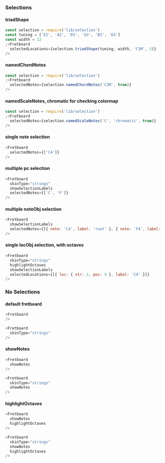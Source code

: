 

### Selections
#### triadShape
```js
const selection = require('lib/selection')
const tuning = ['E2', 'A2', 'D3', 'G3', 'B3', 'E4']
const width = 12
;<Fretboard
  selectedLocations={selection.triadShape(tuning, width, 'C3M', 5)}
/>
```
#### namedChordNotes
```js
const selection = require('lib/selection')
;<Fretboard
  selectedNotes={selection.namedChordNotes('C3M', true)}
/>
```

#### namedScaleNotes, chromatic for checking colormap
```js
const selection = require('lib/selection')
;<Fretboard
  selectedNotes={selection.namedScaleNotes('C', 'chromatic', true)}
/>
```

#### single note selection
```js
<Fretboard
  selectedNotes={['C4']}
/>
```
#### multiple pc selection
```js
<Fretboard
  skinType="strings"
  showSelectionLabels
  selectedNotes={['C', 'F']}
/>
```
#### multiple noteObj selection
```js
<Fretboard
  showSelectionLabels
  selectedNotes={[{ note: 'C4', label: 'root' }, { note: 'F4', label: '4P' }]}
/>
```
#### single locObj selection, with octaves
```js
<Fretboard
  skinType="strings"
  highlightOctaves
  showSelectionLabels
  selectedLocations={[{ loc: { str: 2, pos: 5 }, label: 'C4' }]}
/>
```


### No Selections
#### default fretboard
```js
<Fretboard
/>
```
```js
<Fretboard
  skinType="strings"
/>
```
#### showNotes
```js
<Fretboard
  showNotes
/>
```
```js
<Fretboard
  skinType="strings"
  showNotes
/>
```
#### highlightOctaves
```js
<Fretboard
  showNotes
  highlightOctaves
/>
```
```js
<Fretboard
  skinType="strings"
  showNotes
  highlightOctaves
/>
```

